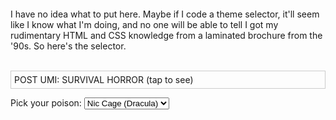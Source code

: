 <html lang="en">
<head>
  <meta charset="UTF-8">
  <meta name="viewport" content="width=device-width, initial-scale=1.0">
  <title>ininteligible</title>
  <style>
    :root {
      --bg-color: #282a36;
      --text-color: #f8f8f2;
      --link-color: #bd93f9;
      --sepia-color: #c0c090; /* Nuevo color sepia */
    }

    body {
      background-color: var(--bg-color);
      color: var(--text-color);
      font-family: Arial, sans-serif;
      transition: background-color 0.5s, color 0.5s;
    }

    a {
      color: var(--link-color);
    }

    /* Estilos para el texto que se escribe letra por letra */
    #text {
      display: inline-block;
      overflow: hidden;
      white-space: nowrap;
      border-right: 0.15em solid var(--text-color);
      animation: typing 4s steps(14), blink-caret 0.75s step-end infinite;
    }
    @keyframes typing {
      from {
        width: 0;
      }
      to {
        width: 100%;
      }
    }
    @keyframes blink-caret {
      from,
      to {
        border-color: transparent;
      }
      50% {
        border-color: var(--text-color);
      }
    }
    
    .spoiler {
        cursor: pointer;
        padding: 5px;
        border: 1px solid #ccc;
    }
    
    .spoiler-content {
        display: none;
    }
    
  </style>
</head>

<body>
  <p>
    <span id="text">dear diary i feel itchy like there's bugs under my skin</span>
  </p><br>
  <p>I have no idea what to put here. Maybe if I code a theme selector, it'll seem like I know what I'm doing, and no one will be able to tell I got my rudimentary HTML and CSS knowledge from a laminated brochure from the '90s. So here's the selector.</p><br>
  
  <div class="spoiler" onclick="toggleSpoiler()">
      POST UMI: SURVIVAL HORROR (tap to see)
      <div class="spoiler-content">
          <img src="uploads/foryoureyes/postumisurvivalhorror.PNG" alt="Error, whoops.">
      </div>
  </div>

  <label for="theme-select">Pick your poison:</label>
  <select id="theme-select">
    <option value="dark">Nic Cage (Dracula)</option>
    <option value="light">Light</option>
    <option value="sepia">Sepia</option> <!-- Nueva opción de tema sepia -->
  </select>

  <script>
    // Script para cambiar el tema según la selección del usuario
    const selectElement = document.getElementById('theme-select');
    const root = document.documentElement;

    selectElement.addEventListener('change', (event) => {
      const theme = event.target.value;
      if (theme === 'dark') {
        root.style.setProperty('--bg-color', '#282a36');
        root.style.setProperty('--text-color', '#f8f8f2');
        root.style.setProperty('--link-color', '#bd93f9');
      } else if (theme === 'light') {
        root.style.setProperty('--bg-color', '#f8f8f2');
        root.style.setProperty('--text-color', '#282a36');
        root.style.setProperty('--link-color', '#6200ea');
      } else if (theme === 'sepia') {
        root.style.setProperty('--bg-color', 'var(--sepia-color)');
        root.style.setProperty('--text-color', '#704214');
        root.style.setProperty('--link-color', '#704214');
      }
    });
  </script>
</body>

</html>

